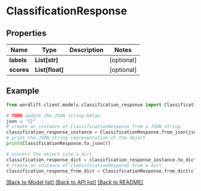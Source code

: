 # ClassificationResponse


## Properties

Name | Type | Description | Notes
------------ | ------------- | ------------- | -------------
**labels** | **List[str]** |  | [optional] 
**scores** | **List[float]** |  | [optional] 

## Example

```python
from wordlift-client.models.classification_response import ClassificationResponse

# TODO update the JSON string below
json = "{}"
# create an instance of ClassificationResponse from a JSON string
classification_response_instance = ClassificationResponse.from_json(json)
# print the JSON string representation of the object
print(ClassificationResponse.to_json())

# convert the object into a dict
classification_response_dict = classification_response_instance.to_dict()
# create an instance of ClassificationResponse from a dict
classification_response_from_dict = ClassificationResponse.from_dict(classification_response_dict)
```
[[Back to Model list]](../README.md#documentation-for-models) [[Back to API list]](../README.md#documentation-for-api-endpoints) [[Back to README]](../README.md)


